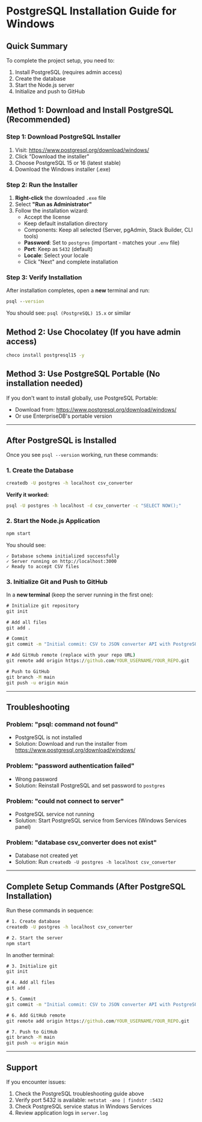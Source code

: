 # PostgreSQL Installation Guide for Windows

## Quick Summary

To complete the project setup, you need to:
1. Install PostgreSQL (requires admin access)
2. Create the database
3. Start the Node.js server
4. Initialize and push to GitHub

## Method 1: Download and Install PostgreSQL (Recommended)

### Step 1: Download PostgreSQL Installer

1. Visit: https://www.postgresql.org/download/windows/
2. Click "Download the installer" 
3. Choose PostgreSQL 15 or 16 (latest stable)
4. Download the Windows installer (.exe)

### Step 2: Run the Installer

1. **Right-click** the downloaded `.exe` file
2. Select **"Run as Administrator"**
3. Follow the installation wizard:
   - Accept the license
   - Keep default installation directory
   - Components: Keep all selected (Server, pgAdmin, Stack Builder, CLI tools)
   - **Password**: Set to `postgres` (important - matches your `.env` file)
   - **Port**: Keep as `5432` (default)
   - **Locale**: Select your locale
   - Click "Next" and complete installation

### Step 3: Verify Installation

After installation completes, open a **new** terminal and run:

```cmd
psql --version
```

You should see: `psql (PostgreSQL) 15.x` or similar

## Method 2: Use Chocolatey (If you have admin access)

```cmd
choco install postgresql15 -y
```

## Method 3: Use PostgreSQL Portable (No installation needed)

If you don't want to install globally, use PostgreSQL Portable:
- Download from: https://www.postgresql.org/download/windows/
- Or use EnterpriseDB's portable version

---

## After PostgreSQL is Installed

Once you see `psql --version` working, run these commands:

### 1. Create the Database

```cmd
createdb -U postgres -h localhost csv_converter
```

**Verify it worked:**
```cmd
psql -U postgres -h localhost -d csv_converter -c "SELECT NOW();"
```

### 2. Start the Node.js Application

```cmd
npm start
```

You should see:
```
✓ Database schema initialized successfully
✓ Server running on http://localhost:3000
✓ Ready to accept CSV files
```

### 3. Initialize Git and Push to GitHub

In a **new terminal** (keep the server running in the first one):

```cmd
# Initialize git repository
git init

# Add all files
git add .

# Commit
git commit -m "Initial commit: CSV to JSON converter API with PostgreSQL"

# Add GitHub remote (replace with your repo URL)
git remote add origin https://github.com/YOUR_USERNAME/YOUR_REPO.git

# Push to GitHub
git branch -M main
git push -u origin main
```

---

## Troubleshooting

### Problem: "psql: command not found"
- PostgreSQL is not installed
- Solution: Download and run the installer from https://www.postgresql.org/download/windows/

### Problem: "password authentication failed"
- Wrong password
- Solution: Reinstall PostgreSQL and set password to `postgres`

### Problem: "could not connect to server"
- PostgreSQL service not running
- Solution: Start PostgreSQL service from Services (Windows Services panel)

### Problem: "database csv_converter does not exist"
- Database not created yet
- Solution: Run `createdb -U postgres -h localhost csv_converter`

---

## Complete Setup Commands (After PostgreSQL Installation)

Run these commands in sequence:

```cmd
# 1. Create database
createdb -U postgres -h localhost csv_converter

# 2. Start the server
npm start
```

In another terminal:

```cmd
# 3. Initialize git
git init

# 4. Add all files
git add .

# 5. Commit
git commit -m "Initial commit: CSV to JSON converter API with PostgreSQL"

# 6. Add GitHub remote
git remote add origin https://github.com/YOUR_USERNAME/YOUR_REPO.git

# 7. Push to GitHub
git branch -M main
git push -u origin main
```

---

## Support

If you encounter issues:
1. Check the PostgreSQL troubleshooting guide above
2. Verify port 5432 is available: `netstat -ano | findstr :5432`
3. Check PostgreSQL service status in Windows Services
4. Review application logs in `server.log`

